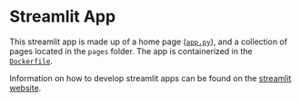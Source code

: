 # Streamlit App

This streamlit app is made up of a home page ([`app.py`](app.py)), and
a collection of pages located in the `pages` folder. The app is
containerized in the [`Dockerfile`](Dockerfile).

Information on how to develop streamlit apps can be found on the
[streamlit website](https://docs.streamlit.io/).